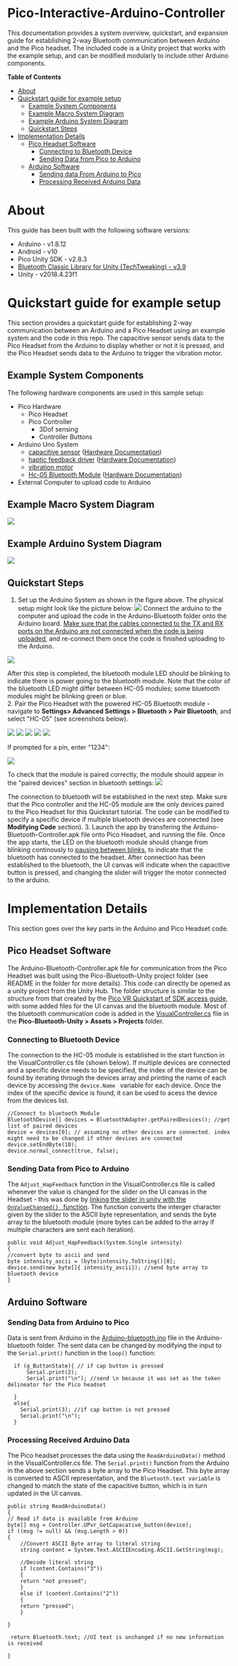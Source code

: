 # Pico-Interactive-Arduino-Controller
This documentation provides a system overview, quickstart, and expansion guide for establishing 2-way Bluetooth communication between Arduino and the Pico headset. The included code is a Unity project that works with the example setup, and can be modified modularly to include other Arduino components. 

**Table of Contents**
* [About](#About)
* [Quickstart guide for example setup](#Quickstart-guide-for-example-setup)
	* [Example System Components](#Example-System-Components)
	* [Example Macro System Diagram](#Example-Macro-System-Diagram)
	* [Example Arduino System Diagram](#Example-Arduino-System-Diagram)
	* [Quickstart Steps](#Quickstart-Steps)
* [Implementation Details](#Implementation-Details)
  * [Pico Headset Software](#Pico-Headset-Software)
  	* [Connecting to Bluetooth Device](#Connecting-to-Bluetooth-Device)
	* [Sending Data from Pico to Arduino](#Sending-Data-from-Pico-to-Arduino)
  * [Arduino Software](Arduino-Software)
  	* [Sending data From Arduino to Pico](#Sending-Data-from-Arduino-to-Pico)
	* [Processing Received Arduino Data](#Processing-Received-Arduino-Data)


# About
This guide has been built with the following software versions:
* Arduino - v1.8.12
* Android - v10
* Pico Unity SDK - v2.8.3
* [Bluetooth Classic Library for Unity (TechTweaking) - v3.9](https://github.com/badranX/bt-lib)
* Unity - v2018.4.23f1

# Quickstart guide for example setup
This section provides a quickstart guide for establishing 2-way communication between an Arduino and a Pico Headset using an example system and the code in this repo. The capacitive sensor sends data to the Pico Headset from the Arduino to display whether or not it is pressed, and the Pico Headset sends data to the Arduino to trigger the vibration motor.

## Example System Components
The following hardware components are used in this sample setup:
* Pico Hardware
	* Pico Headset
	* Pico Controller
		* 3Dof sensing
		* Controller Buttons
* Arduino Uno System
	* [capacitive sensor](https://www.amazon.com/HiLetgo-TTP223B-Capacitive-Digital-Raspberry/dp/B00HFQEFWQ/ref=sr_1_3?dchild=1&keywords=hiletgo+touch+switch&qid=1594935626&sr=8-3) ([Hardware Documentation](https://store.arduino.cc/usa/arduino-uno-rev3))
	* [haptic feedback driver](https://www.adafruit.com/product/2305) ([Hardware Documentation](https://learn.adafruit.com/adafruit-drv2605-haptic-controller-breakout/arduino-code))
	* [vibration motor](https://www.sparkfun.com/products/8449)
	* [Hc-05 Bluetooth Module](https://www.amazon.com/HiLetgo-Wireless-Bluetooth-Transceiver-Arduino/dp/B071YJG8DR) ([Hardware Documentation](https://www.gme.cz/data/attachments/dsh.772-148.1.pdf))
* External Computer to upload code to Arduino
## Example Macro System Diagram
![](./Pico-Bluetooth-Unity/System-Diagram.svg)
## Example Arduino System Diagram
![](./Pico-Bluetooth-Unity/Arduino-System-Design.png)
## Quickstart Steps
1. Set up the Arduino System as shown in the figure above. The physical setup might look like the picture below: 
![](./Pico-Bluetooth-Unity/Arduino-Setup.jpg)
Connect the arduino to the computer and upload the code in the Arduino-Bluetooth folder onto the Arduino board. [Make sure that the cables connected to the TX and RX ports on the Arduino are not connected when the code is being uploaded](https://www.quora.com/How-can-I-overcome-upload-error-in-Arduino-Uno), and re-connect them once the code is finished uploading to the Arduino. 

![](./Pictures/Arduino-Upload.png)

After this step is completed, the bluetooth module LED should be blinking to indicate there is power going to the bluetooth module. Note that the color of the bluetooth LED might differ between HC-05 modules; some bluetooth modules might be blinking green or blue.  
2. Pair the Pico Headset with the powered HC-05 Bluetooth module - navigate to **Settings> Advanced Settings > Bluetooth > Pair Bluetooth**, and select "HC-05" (see screenshots below).

![](./Pictures/Pico-Pair-1-updated.png)
![](./Pictures/Pico-Pair-3.png)
![](./Pictures/Pico-Pair-4.png)
![](./Pictures/Pico-Pair-5.png)
![](./Pictures/Pico-Pair-6.png)

If prompted for a pin, enter "1234":

![](./Pictures/Pico-Pair-7.png)

 To check that the module is paired correctly, the module should appear in the "paired devices" section in bluetooth settings:
![](./Pictures/Pico-Pair-8.png)

The connection to bluetooth will be established in the next step. Make sure that the Pico controller and the HC-05 module are the only devices paired to the Pico Headset for this Quickstart tutorial. The code can be modified to specify a specific device if multiple bluetooth devices are connected (see **Modifying Code** section). 
3. Launch the app by transfering the Arduino-Bluetooth-Controller.apk file onto Pico Headset, and running the file. Once the app starts, the LED on the bluetooth module should change from blinking continously to [pausing between blinks](https://www.youtube.com/watch?v=BXXAcFOTnBo), to indicate that the bluetooth has connected to the headset. After connection has been established to the bluetooth, the UI canvas will indicate when the capacitive button is pressed, and changing the slider will trigger the motor connected to the arduino. 

# Implementation Details
This section goes over the key parts in the Arduino and Pico Headset code. 
## Pico Headset Software
The Arduino-Bluetooth-Controller.apk file for communication from the Pico Headset was built using the Pico-Bluetooth-Unity project folder (see README in the folder for more details). This code can directly be opened as a unity project from the Unity Hub. The folder structure is similar to the structure from that created by the [Pico VR Quickstart of SDK access guide](https://sdk.picovr.com/docs/sdk/en/chapter_four.html), with some added files for the UI canvas and the bluetooth module. Most of the bluetooth communication code is added in the [VisualController.cs](./Pico-Bluetooth-Unity/Assets/Project/VisualController.cs) file in the **Pico-Bluetooth-Unity > Assets > Projects** folder.
### Connecting to Bluetooth Device
The connection to the HC-05 module is established in the start function in the VisualController.cs file (shown below). If multiple devices are connected and a specific device needs to be specified, the index of the device can be found by iterating through the devices array and printing the name of each device by accessing the ```device.Name ``` variable for each device. Once the index of the specific device is found, it can be used to acess the device from the devices list. 
 
```
//Connect to bluetooth Module
BluetoothDevice[] devices = BluetoothAdapter.getPairedDevices(); //get list of paired devices
device = devices[0]; // assuming no other devices are connected. index might need to be changed if other devices are connected
device.setEndByte(10);
device.normal_connect(true, false);
```

### Sending Data from Pico to Arduino
The ``` Adjust_HapFeedback ``` function in the VisualController.cs file is called whenever the value is changed for the slider on the UI canvas in the Headset - this was done by [linking the slider in unity with the ```OnValueChanged() ``` function](https://www.youtube.com/watch?v=HQ8Tttcksu4&t=4s). The function converts the interger character given by the slider to the ASCII byte representation, and sends the byte array to the bluetooth module (more bytes can be added to the array if multiple characters are sent each iteration). 
```
public void Adjust_HapFeedback(System.Single intensity)
{
//convert byte to ascii and send
byte intensity_ascii = (byte)intensity.ToString()[0];
device.send(new byte[]{ intensity_ascii}); //send byte array to bluetooth device
}
```

## Arduino Software
### Sending Data from Arduino to Pico
Data is sent from Arduino in the [Arduino-bluetooth.ino](./Arduino-bluetooth/Arduino-bluetooth.ino) file in the Arduino-bluetooth folder. The sent data can be changed by modifying the input to the ```Serial.print()``` function in the ```loop()``` function: 
```
  if (g_ButtonState){ // if cap button is pressed
      Serial.print(2);
      Serial.print("\n"); //send \n because it was set as the token delineator for the Pico headset
      
  }
  else{
    Serial.print(3); //if cap button is not pressed
    Serial.print("\n");
  }
```
### Processing Received Arduino Data
The Pico headset processes the data using the ```ReadArduinoData()``` method in the VisualController.cs file. The ```Serial.print()``` function from the Arduino in the above section sends a byte array to the Pico Headset. This byte array is converted to ASCII representation, and the ```Bluetooth.text variable``` is changed to match the state of the capacitive button, which is in turn updated in the UI canvas. 
```
public string ReadArduinoData()
{
// Read if data is available from Arduino
byte[] msg = Controller.UPvr_GetCapacative_button(device);
if ((msg != null) && (msg.Length > 0))
{
    //Convert ASCII Byte array to literal string
    string content = System.Text.ASCIIEncoding.ASCII.GetString(msg);

    //Decode literal string
    if (content.Contains("3")) 
    {
	return "not pressed";
    }
    else if (content.Contains("2"))
    {
	return "pressed";
    }

}

 return Bluetooth.text; //UI text is unchanged if no new information is received

}
```
